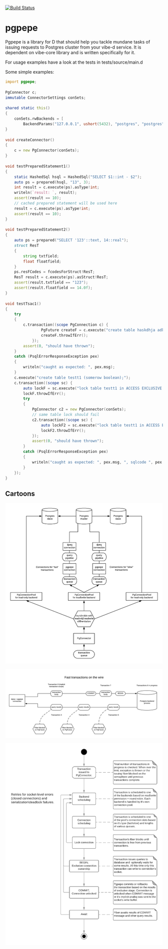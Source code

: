 [![Build Status](https://travis-ci.org/Boris-Barboris/pgpepe.svg?branch=master)](https://travis-ci.org/Boris-Barboris/pgpepe)

# pgpepe
Pgpepe is a library for D that should help you tackle mundane tasks of issuing requests
to Postgres cluster from your vibe-d service. It is dependent on vibe-core library and is written specifically for it.

For usage examples have a look at the tests in tests/source/main.d

Some simple examples:
```d
import pgpepe;

PgConnector c;
immutable ConnectorSettings conSets;

shared static this()
{
    conSets.rwBackends = [
        BackendParams("127.0.0.1", ushort(5432), "postgres", "postgres", "pgpepetestdb")];
}

void createConnector()
{
    c = new PgConnector(conSets);
}

void testPreparedStatement1()
{
    static HashedSql hsql = HashedSql("SELECT $1::int - $2");
    auto ps = prepared(hsql, "13", 3);
    int result = c.execute(ps).asType!int;
    writeln(`result: `, result);
    assert(result == 10);
    // cached prepared statement will be used here
    result = c.execute(ps).asType!int;
    assert(result == 10);
}

void testPreparedStatement2()
{
    auto ps = prepared("SELECT '123'::text, 14::real");
    struct ResT
    {
        string txtfield;
        float floatfield;
    }
    ps.resFCodes = fcodesForStruct!ResT;
    ResT result = c.execute(ps).asStruct!ResT;
    assert(result.txtfield == "123");
    assert(result.floatfield == 14.0f);
}

void testTsac1()
{
    try
    {
        c.transaction((scope PgConnection c) {
                PgFuture createF = c.execute("create table haskdhja adk;");
                createF.throwIfErr();
            });
        assert(0, "should have thrown");
    }
    catch (PsqlErrorResponseException pex)
    {
        writeln("caught as expected: ", pex.msg);
    }
    c.execute("create table testt1 (somerow boolean);");
    c.transaction((scope sc) {
        auto lockF = sc.execute("lock table testt1 in ACCESS EXCLUSIVE MODE;");
        lockF.throwIfErr();
        try
        {
            PgConnector c2 = new PgConnector(conSets);
            // same table lock should fail
            c2.transaction((scope sc) {
                auto lockF2 = sc.execute("lock table testt1 in ACCESS EXCLUSIVE MODE NOWAIT;");
                lockF2.throwIfErr();
            });
            assert(0, "should have thrown");
        }
        catch (PsqlErrorResponseException pex)
        {
            writeln("caught as expected: ", pex.msg, ", sqlcode ", pex.notice.code);
        }
    });
}
```

## Cartoons

![high-level overview](https://raw.githubusercontent.com/Boris-Barboris/pgpepe/master/docs/pgpepe-high-level.png "Overview")

![fast transactions](https://raw.githubusercontent.com/Boris-Barboris/pgpepe/master/docs/pgpepe_fast_tsac_wire.png "Fast transactions on the wire")

![transaction state machine](https://raw.githubusercontent.com/Boris-Barboris/pgpepe/master/docs/pgpepe_tsac_sm.png "Transaction state machine")